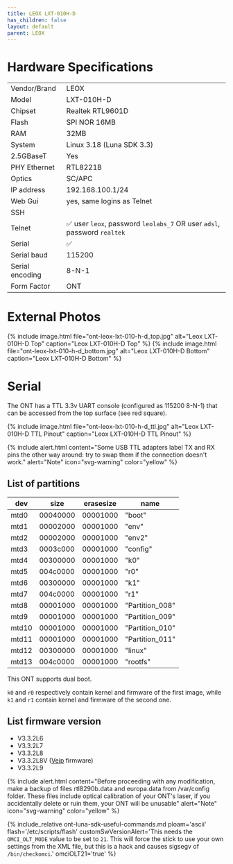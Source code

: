 ```yaml
---
title: LEOX LXT-010H-D
has_children: false
layout: default
parent: LEOX
---
```


# Hardware Specifications

|                 |                                                                        |
| --------------- | ---------------------------------------------------------------------- |
| Vendor/Brand    | LEOX                                                                   |
| Model           | LXT-010H-D                                                             |
| Chipset         | Realtek RTL9601D                                                       |
| Flash           | SPI NOR 16MB                                                           |
| RAM             | 32MB                                                                   |
| System          | Linux 3.18 (Luna SDK 3.3)                                              |
| 2.5GBaseT       | Yes                                                                    |
| PHY Ethernet    | RTL8221B                                                               |
| Optics          | SC/APC                                                                 |
| IP address      | 192.168.100.1/24                                                       |
| Web Gui         | yes, same logins as Telnet                                             |
| SSH             |                                                                        |
| Telnet          | ✅ user `leox`, password `leolabs_7` OR user `adsl`, password `realtek` |
| Serial          | ✅                                                                      |
| Serial baud     | 115200                                                                 |
| Serial encoding | 8-N-1                                                                  |
| Form Factor     | ONT                                                                    |

# External Photos

{% include image.html file="ont-leox-lxt-010-h-d_top.jpg" alt="Leox LXT-010H-D Top" caption="Leox LXT-010H-D Top" %} 
{% include image.html file="ont-leox-lxt-010-h-d_bottom.jpg" alt="Leox LXT-010H-D Bottom" caption="Leox LXT-010H-D Bottom" %}

# Serial

The ONT has a TTL 3.3v UART console (configured as 115200 8-N-1) that can be accessed from the top surface (see red square).

{% include image.html file="ont-leox-lxt-010-h-d_ttl.jpg" alt="Leox LXT-010H-D TTL Pinout" caption="Leox LXT-010H-D TTL Pinout" %}

{% include alert.html content="Some USB TTL adapters label TX and RX pins the other way around: try to swap them if the connection doesn't work." alert="Note"  icon="svg-warning" color="yellow" %}

## List of partitions

| dev   | size     | erasesize | name            |
| ----- | -------- | --------- | --------------- |
| mtd0  | 00040000 | 00001000  | "boot"          |
| mtd1  | 00002000 | 00001000  | "env"           |
| mtd2  | 00002000 | 00001000  | "env2"          |
| mtd3  | 0003c000 | 00001000  | "config"        |
| mtd4  | 00300000 | 00001000  | "k0"            |
| mtd5  | 004c0000 | 00001000  | "r0"            |
| mtd6  | 00300000 | 00001000  | "k1"            |
| mtd7  | 004c0000 | 00001000  | "r1"            |
| mtd8  | 00001000 | 00001000  | "Partition_008" |
| mtd9  | 00001000 | 00001000  | "Partition_009" |
| mtd10 | 00001000 | 00001000  | "Partition_010" |
| mtd11 | 00001000 | 00001000  | "Partition_011" |
| mtd12 | 00300000 | 00001000  | "linux"         |
| mtd13 | 004c0000 | 00001000  | "rootfs"        |

This ONT supports dual boot. 

`k0` and `r0` respectively contain kernel and firmware of the first image, while `k1` and `r1` contain kernel and firmware of the second one.

## List firmware version

- V3.3.2L6
- V3.3.2L7
- V3.3.2L8
- V3.3.2L8V ([Veip](/pptp_veip/) firmware)
- V3.3.2L9

{% include alert.html content="Before proceeding with any modification, make a backup of files rtl8290b.data and europa.data from /var/config folder. These files include optical calibration of your ONT's laser, if you accidentally delete or ruin them, your ONT will be unusable" alert="Note" icon="svg-warning" color="yellow" %}

{% include_relative ont-luna-sdk-useful-commands.md 
    ploam='ascii'
    flash='/etc/scripts/flash'
    customSwVersionAlert='This needs the `OMCI_OLT_MODE` value to be set to `21`. This will force the stick to use your own settings from the XML file, but this is a hack and causes sigsegv of `/bin/checkomci`.'
    omciOLT21='true'
%}



